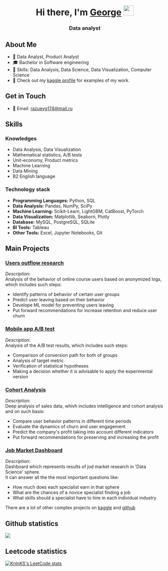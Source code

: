 
<h1 align="center">Hi there, I'm <a href="https://daniilshat.ru/" target="_blank">George</a> 
<img src="https://github.com/blackcater/blackcater/raw/main/images/Hi.gif" height="32"/></h1>
<h3 align="center">Data analyst</h3>

## About Me

- 💼 Data Analyst, Product Analyst
- 🎓 Bachelor in Software engineering
- 🌟 Skills: Data Analysis, Data Science, Data Visualization, Computer Science
- 📝 Check out my [kaggle profile](https://www.kaggle.com/georger174/code) for examples of my work.

## Get in Touch
- 📧 Email: razuevg174@mail.ru

## Skills

### Knowledges
-  Data Analysis, Data Visualization
-  Mathematical statistics, A/B tests
-  Unit-economy, Product metrics
-  Machine Learning
-  Data Mining
-  B2 English language

### Technology stack
- **Programming Languages:** Python, SQL
- **Data Analysis:** Pandas, NumPy, SciPy
- **Machine Learning:** Scikit-Learn, LightGBM, CatBoost, PyTorch
- **Data Visualization:** Matplotlib, Seaborn, Plotly
- **Database:** MySQL, PostgreSQL, SQLite
- **BI Tools:** Tableau
- **Other Tools:** Excel, Jupyter Notebooks, Git

## Main Projects

### [Users outflow research](https://www.kaggle.com/code/georger174/users-outflow-research)
_Description_: 
<br>
Analysis of the behavior of online course users based on anonymized logs, which includes such steps:
- Identify patterns of behavior of certain user groups
- Predict user leaving based on their behavior
- Develope ML model for preventing users leaving
- Put forward recommendations for increase retention and reduce user churn

### [Mobile app A/B test](https://www.kaggle.com/code/georger174/cookie-cats-a-b-test)
_Description_: 
<br>
Analysis of the A/B test results, which includes such steps:
- Comparison of conversion path for both of groups
- Analysis of target metric
- Verification of statistical hypotheses
- Making a decision whether it is advisable to apply the experimental version

### [Cohort Analysis](https://www.kaggle.com/code/georger174/cohort-analysis)
_Description_: 
<br>
Deep analysis of sales data, whivh includes intelligence and cohort analysis and on such basis:
- Compare user behavior patterns in different time periods
- Evaluate the dynamics of churn and user engagement
- Predict the company's profit taking into account different indicators
- Put forward recommendations for preserving and increasing the profit


### [Job Market Dashboard](https://public.tableau.com/app/profile/george.raz/viz/VacanciesAnalizing/VacanciesAnalize?publish=yes)
_Description_: 
<br>
Dashboard which represents results of jod market research in 'Data Science' sphere.
<br>
It can answer all the the most important questions like:
- How much does each specialist earn in that sphere
- What are the chances of a novice specialist finding a job
- What skills should a specialist have to hire in each individual industry

There are a lot of other complex projects on [kaggle](https://www.kaggle.com/georger174/code) and [github](https://github.com/ke103rga?tab=repositories)


## Github statistics

![](https://github-profile-summary-cards.vercel.app/api/cards/profile-details?username=ke103rga&theme=solarized_dark)

## Leetcode statistics
[![KnlnKS's LeetCode stats](https://leetcode-stats-six.vercel.app/api?username=KnlnKS&theme=dark)](https://github.com/KnlnKS/leetcode-stats)

